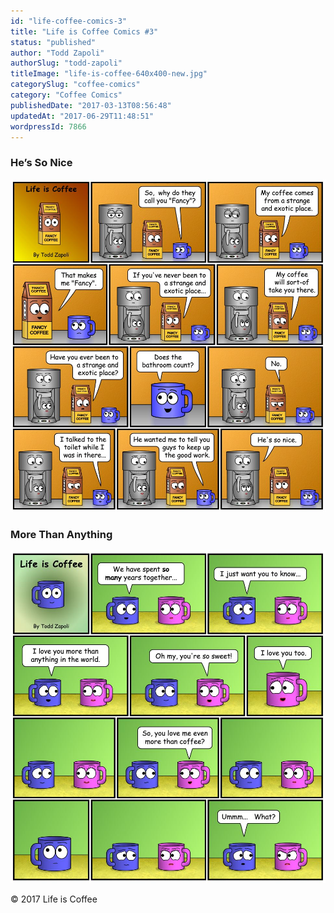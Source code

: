 ```yaml
---
id: "life-coffee-comics-3"
title: "Life is Coffee Comics #3"
status: "published"
author: "Todd Zapoli"
authorSlug: "todd-zapoli"
titleImage: "life-is-coffee-640x400-new.jpg"
categorySlug: "coffee-comics"
category: "Coffee Comics"
publishedDate: "2017-03-13T08:56:48"
updatedAt: "2017-06-29T11:48:51"
wordpressId: 7866
---
```


### He’s So Nice

![](005-He-So-Nice.jpg)

### More Than Anything

![](006-More-Than-Anything.jpg)

© 2017 Life is Coffee
